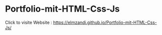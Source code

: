 # Portfolio-mit-HTML-Css-Js
Click to visite Website : https://elmzandi.github.io/Portfolio-mit-HTML-Css-Js/
